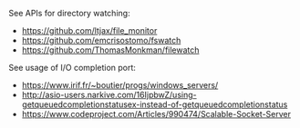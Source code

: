 See APIs for directory watching:

- https://github.com/ltjax/file_monitor
- https://github.com/emcrisostomo/fswatch
- https://github.com/ThomasMonkman/filewatch

See usage of I/O completion port:

- https://www.irif.fr/~boutier/progs/windows_servers/
- http://asio-users.narkive.com/16IjpbwZ/using-getqueuedcompletionstatusex-instead-of-getqueuedcompletionstatus
- https://www.codeproject.com/Articles/990474/Scalable-Socket-Server
